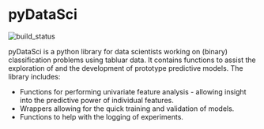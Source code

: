 # pyDataSci
![build_status](https://travis-ci.org/FChmiel/pyDataSci.svg?branch=master)

pyDataSci is a python library for data scientists working on (binary) classification problems using tabluar data. It contains functions to assist the exploration of and the development of prototype predictive models. The library includes:

- Functions for performing univariate feature analysis - allowing insight into the predictive power of individual features.
- Wrappers allowing for the quick training and validation of models.
- Functions to help with the logging of experiments.

